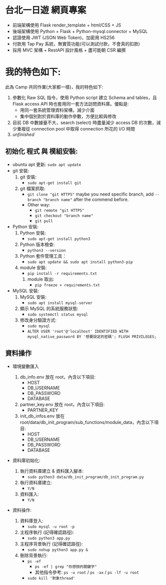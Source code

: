 # 台北一日遊 網頁專案
- 前端架構使用 Flask render_template + html/CSS + JS
- 後端架構使用 Python + Flask + Python-mysql.connector + MySQL
- 認證使用 JWT (JSON Web Token)，加密用 HS256
- 付款用 Tap Pay 系統，無實質功能(可以測試付款，不會真的扣款)
- 採用 MVC 架構 + RestAPI 設計風格 + 盡可能朝 CSR 編撰
  
# 我的特色如下:
此為 Camp 共同作業(大家都一樣)，我的特色如下:
1. 參數化 Raw SQL 指令，使用 Python script 建立 Schema and tables，且 Flask access API 時也套用同一套方法訪問資料庫。優點是: 
    - 用同一套系統管理資料架構，減少介面
    - 集中個別對於資料庫的動作參數，方便比較與修改
2. 目前 DB 中數據量不大，search (select) 時盡量減少 access DB 的次數，減少重複從 connection pool 中取得 connection 所花的 I/O 時間
3. *unfinished*

## 初始化 程式 與 模組安裝:
  - ubuntu apt 更新: `sudo apt update`
  - git 安裝: 
     1. git 安裝: 
         - `sudo apt-get install git`
     2. git 檔案抓取: 
         - `git clone "git HTTPS"` maybe you need specific branch, add `--branch "branch name"` after the commend before.
         - Other way:
           - `git remote "git HTTPS"`
           - `git checkout "branch name"`
           - `git pull`
  - Python 安裝: 
     1. Python 安裝: 
         - `sudo apt-get install python3`
     2. Python 版本檢查: 
         - `python3 --version`
     3. Python 套件管理工具：
         - `sudo apt update && sudo apt install python3-pip`
     4. module 安裝:  
         - `pip install -r requirements.txt`
        1. module 取出:  
            - `pip freeze > requirements.txt `
  - MySQL 安裝: 
     1. MySQL 安裝:
         - `sudo apt install mysql-server`
     2. 顯示 MySQL 的系統服務狀態:
         - `sudo systemctl status mysql`
     3. 修改身分驗證方式:
         - `sudo mysql`
         - `ALTER USER 'root'@'localhost' IDENTIFIED WITH mysql_native_password BY '想要設定的密碼'; FLUSH PRIVILEGES;`

## 資料操作
- 環境變數匯入
  1. db_info.env 放在 root，內含以下項目:
      - HOST
      - DB_USERNAME
      - DB_PASSWORD
      - DATABASE
  2. partner_key.env 放在 root，內含以下項目:
      - PARTNER_KEY
  3. init_db_infos.env 放在 root/data/db_init_program/sub_functions/module_data，內含以下項目:
      - HOST
      - DB_USERNAME
      - DB_PASSWORD
      - DATABASE

- 資料庫初始化:
  1. 執行資料庫建立 & 資料匯入腳本: 
      - `sudo python3 data/db_init_program/db_init_program.py`
  2. 執行資料庫建立: 
      - `Y/N`
  3. 資料匯入: 
      - `Y/N`

- 資料操作:
  1. 資料庫登入:
     - `sudo mysql -u root -p`
  2. 主程序執行 (記得確認路徑):
     - `sudo python3 app.py`
  3. 主程序背景執行 (記得確認路徑):
     - `sudo nohup python3 app.py &`
  4. 刪除背景執行:
     - `ps -ef`
       - `ps -ef | grep "你想撈的關鍵字"`
       - 其他指令參考: `ps -u root` / `ps -ax` / `ps -lf -u root`
     - `sudo kill '對象thread'`